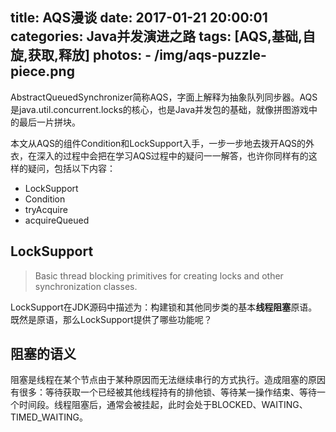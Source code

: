 title: AQS漫谈
date: 2017-01-21 20:00:01
categories: Java并发演进之路
tags: [AQS,基础,自旋,获取,释放]
photos:
	- /img/aqs-puzzle-piece.png
---
AbstractQueuedSynchronizer简称AQS，字面上解释为抽象队列同步器。AQS是java.util.concurrent.locks的核心，也是Java并发包的基础，就像拼图游戏中的最后一片拼块。
<!--more-->

本文从AQS的组件Condition和LockSupport入手，一步一步地去拨开AQS的外衣，在深入的过程中会把在学习AQS过程中的疑问一一解答，也许你同样有的这样的疑问，包括以下内容：
- LockSupport
- Condition
- tryAcquire
- acquireQueued

## LockSupport
> Basic thread blocking primitives for creating locks and other synchronization classes.

LockSupport在JDK源码中描述为：构建锁和其他同步类的基本**线程阻塞**原语。既然是原语，那么LockSupport提供了哪些功能呢？

## 阻塞的语义
阻塞是线程在某个节点由于某种原因而无法继续串行的方式执行。造成阻塞的原因有很多：等待获取一个已经被其他线程持有的排他锁、等待某一操作结束、等待一个时间段。线程阻塞后，通常会被挂起，此时会处于BLOCKED、WAITING、TIMED_WAITING。
